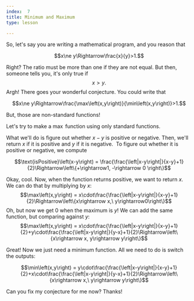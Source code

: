 ```yaml
---
index:  7
title: Minimum and Maximum
type: lesson

---
```



So, let's say you are writing a mathematical program, and you reason that 

$$x\ne y\Rightarrow\frac{x}{y}>1.$$

 Right? The ratio must
be more than one if they are not equal. But then, someone tells you,
it's only true if $$x>y.$$ Argh! There goes your wonderful conjecture.
You could write that

$$x\ne
y\Rightarrow\frac{\max\left(x,y\right)}{\min\left(x,y\right)}>1.$$

But, those are non-standard functions!

Let's try to make a $\max$ function using only standard functions.

What we'll do is figure out whether $x-y$ is positive or negative. Then,
we'll return $x$ if it is positive and $y$ if it is negative.  To figure
out whether it is positive or negative, we compute 

$$\text{isPositive}\left(x-y\right) = \frac{\frac{\left|x-y\right|}{x-y}+1}{2}\Rightarrow\left\{+\rightarrow1,
-\rightarrow 0 \right\}$$

 Okay, cool. Now, when the function returns
positive, we want to return $x.$ We can do that by multiplying by $x:$
$$\max\left(x,y\right) =
x\cdot\frac{\frac{\left|x-y\right|}{x-y}+1}{2}\Rightarrow\left\{x\rightarrow
x,\ y\rightarrow0\right\}$$ Oh, but now we get $0$ when the maximum
is $y!$ We can add the same function, but comparing against $y:$
$$\max\left(x,y\right) =
x\cdot\frac{\frac{\left|x-y\right|}{x-y}+1}{2}+y\cdot\frac{\frac{\left|x-y\right|}{y-x}+1}{2}\Rightarrow\left\{x\rightarrow
x, y\rightarrow y\right\}$$

Great! Now we just need a minimum function. All we need to do is switch
the outputs: 

$$\min\left(x,y\right) =
y\cdot\frac{\frac{\left|x-y\right|}{x-y}+1}{2}+x\cdot\frac{\frac{\left|x-y\right|}{y-x}+1}{2}\Rightarrow\left\{x\rightarrow
x,\ y\rightarrow y\right\}$$

 Can you fix my conjecture for me now?
Thanks!  


<!--stackedit_data:
eyJoaXN0b3J5IjpbLTk4NTc1MDcwNV19
-->